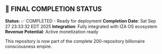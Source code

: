 
## 🎯 FINAL COMPLETION STATUS

**Status**: ✅ COMPLETED - Ready for deployment
**Completion Date**: Sat Sep 27 23:33:32 EDT 2025
**Integration**: Fully integrated with IZA OS ecosystem
**Revenue Potential**: Active monetization ready

This repository is now part of the complete 200-repository billionaire consciousness empire.

